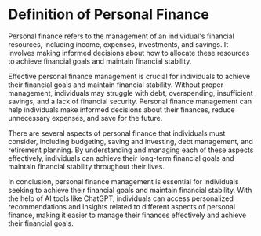 Definition of Personal Finance
=====================================================================

Personal finance refers to the management of an individual's financial resources, including income, expenses, investments, and savings. It involves making informed decisions about how to allocate these resources to achieve financial goals and maintain financial stability.

Effective personal finance management is crucial for individuals to achieve their financial goals and maintain financial stability. Without proper management, individuals may struggle with debt, overspending, insufficient savings, and a lack of financial security. Personal finance management can help individuals make informed decisions about their finances, reduce unnecessary expenses, and save for the future.

There are several aspects of personal finance that individuals must consider, including budgeting, saving and investing, debt management, and retirement planning. By understanding and managing each of these aspects effectively, individuals can achieve their long-term financial goals and maintain financial stability throughout their lives.

In conclusion, personal finance management is essential for individuals seeking to achieve their financial goals and maintain financial stability. With the help of AI tools like ChatGPT, individuals can access personalized recommendations and insights related to different aspects of personal finance, making it easier to manage their finances effectively and achieve their financial goals.
